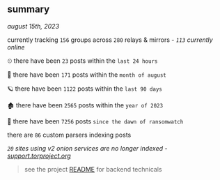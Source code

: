 
## summary
_august 15th, 2023_

currently tracking `156` groups across `280` relays & mirrors - _`113` currently online_

⏲ there have been `23` posts within the `last 24 hours`

🦈 there have been `171` posts within the `month of august`

🪐 there have been `1122` posts within the `last 90 days`

🏚 there have been `2565` posts within the `year of 2023`

🦕 there have been `7256` posts `since the dawn of ransomwatch`

there are `86` custom parsers indexing posts

_`20` sites using v2 onion services are no longer indexed - [support.torproject.org](https://support.torproject.org/onionservices/v2-deprecation/)_

> see the project [README](https://github.com/joshhighet/ransomwatch#ransomwatch--) for backend technicals
